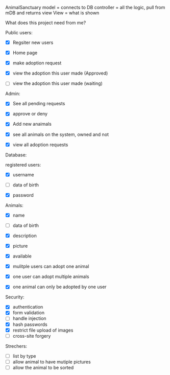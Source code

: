 AnimalSanctuary
model = connects to DB controller = all the logic, pull from mDB and returns view View = what is shown

What does this project need from me?

Public users:

- [x] Regsiter new users

- [x] Home page

- [x] make adoption request

- [x] view the adoption this user made (Approved)

- [ ] view the adoption this user made (waiting)

Admin:

- [x] See all pending requests

- [x] approve or deny

- [x] Add new anaimals

- [x] see all animals on the system, owned and not

- [x] view all adoption requests

Database:

 registered users:

- [x] username

- [ ] data of birth

- [x] password

Animals:

- [x] name

- [ ] data of birth

- [x] description

- [x] picture

- [x] available

- [x] mulitple users can adopt one animal

- [x] one user can adopt multiple animals

- [x] one animal can only be adopted by one user

Security:

- [x] authentication
- [x] form validation
- [ ] handle injection
- [x] hash passwords
- [x] restrict file upload of images
- [ ] cross-site forgery

Strechers:

- [ ] list by type
- [ ] allow animal to have mutiple pictures
- [ ] allow the animal to be sorted
